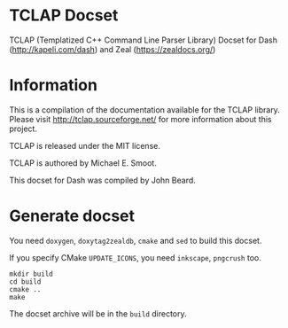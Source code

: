 TCLAP Docset
==============

TCLAP (Templatized C++ Command Line Parser Library) Docset for
Dash (http://kapeli.com/dash) and Zeal (https://zealdocs.org/)

# Information

This is a compilation of the documentation available for the TCLAP library.
Please visit http://tclap.sourceforge.net/ for more information about this project.

TCLAP is released under the MIT license.

TCLAP is authored by Michael E. Smoot.

This docset for Dash was compiled by John Beard.

# Generate docset

You need `doxygen`, `doxytag2zealdb`, `cmake` and `sed` to build this docset.

If you specify CMake `UPDATE_ICONS`, you need `inkscape`, `pngcrush` too.

```
mkdir build
cd build
cmake ..
make
```

The docset archive will be in the `build` directory.